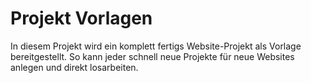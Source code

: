 # Projekt Vorlagen

In diesem Projekt wird ein komplett fertigs Website-Projekt als Vorlage bereitgestellt. So kann jeder schnell neue Projekte für neue Websites anlegen und direkt losarbeiten.  
